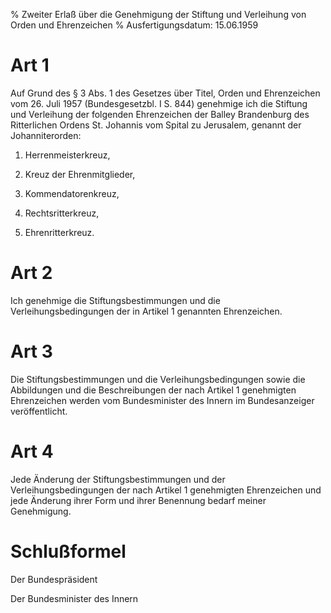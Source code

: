 % Zweiter Erlaß über die Genehmigung der Stiftung und Verleihung von Orden und Ehrenzeichen
% Ausfertigungsdatum: 15.06.1959
 
# Art 1

Auf Grund des § 3 Abs. 1 des Gesetzes über Titel, Orden und Ehrenzeichen vom 26. Juli 1957 (Bundesgesetzbl. I S. 844) genehmige ich die Stiftung und Verleihung der folgenden Ehrenzeichen der Balley Brandenburg des Ritterlichen Ordens St. Johannis vom Spital zu Jerusalem, genannt der Johanniterorden:

1. Herrenmeisterkreuz,

2. Kreuz der Ehrenmitglieder,

3. Kommendatorenkreuz,

4. Rechtsritterkreuz,

5. Ehrenritterkreuz.

# Art 2

Ich genehmige die Stiftungsbestimmungen und die Verleihungsbedingungen der in Artikel 1 genannten Ehrenzeichen.

# Art 3

Die Stiftungsbestimmungen und die Verleihungsbedingungen sowie die Abbildungen und die Beschreibungen der nach Artikel 1 genehmigten Ehrenzeichen werden vom Bundesminister des Innern im Bundesanzeiger veröffentlicht.

# Art 4

Jede Änderung der Stiftungsbestimmungen und der Verleihungsbedingungen der nach Artikel 1 genehmigten Ehrenzeichen und jede Änderung ihrer Form und ihrer Benennung bedarf meiner Genehmigung.

# Schlußformel

Der Bundespräsident  

Der Bundesminister des Innern
